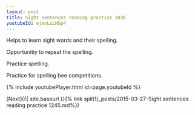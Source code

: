 ```yaml
---
layout: post
title: Sight sentences reading practice 1036
youtubeId: ejmnLuLHSp4
---
```

 
 
Helps to learn sight words and their spelling.

Opportunitiy to repeat the spelling. 

Practice spelling. 
 
Practice for spelling bee competitions. 
 
{% include youtubePlayer.html id=page.youtubeId %}
 
 

[Next]({{ site.baseurl }}{% link  split1/_posts/2015-03-27-Sight sentences reading practice 1245.md%})
 
